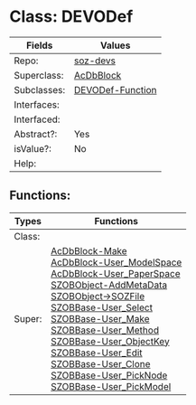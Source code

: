 
# Class:	DEVODef

| Fields | Values |
| --------- | --------- |
| Repo: | [soz-devs](/repos/soz-devs.html) |
| Superclass: | [AcDbBlock](AcDbBlock.html) |
| Subclasses: | [DEVODef-Function](DEVODef-Function.html) |
| Interfaces: |  |
| Interfaced: |  |
| Abstract?: | Yes |
| isValue?: | No |
| Help: |  |


## Functions:

| Types | Functions |
| --------- | --------- |
| Class: |  |
| Super: | [AcDbBlock-Make](AcDbBlock.html) <br> [AcDbBlock-User_ModelSpace](AcDbBlock.html) <br> [AcDbBlock-User_PaperSpace](AcDbBlock.html) <br> [SZOBObject-AddMetaData](SZOBObject.html) <br> [SZOBObject->SOZFile](SZOBObject.html) <br> [SZOBBase-User_Select](SZOBBase.html) <br> [SZOBBase-User_Make](SZOBBase.html) <br> [SZOBBase-User_Method](SZOBBase.html) <br> [SZOBBase-User_ObjectKey](SZOBBase.html) <br> [SZOBBase-User_Edit](SZOBBase.html) <br> [SZOBBase-User_Clone](SZOBBase.html) <br> [SZOBBase-User_PickNode](SZOBBase.html) <br> [SZOBBase-User_PickModel](SZOBBase.html) |


